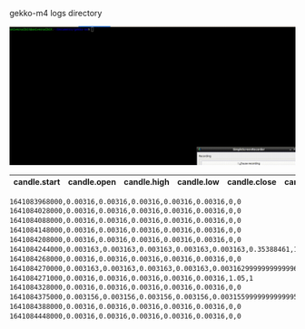 gekko-m4 logs directory

<img src="https://github.com/universalbit-dev/gekko-m4/blob/master/docs/logs/images/gif/logs_csv_start_open_high_low_close_vwp_volume_trades.gif" width="auto"></img>

| candle.start     | candle.open |  candle.high | candle.low | candle.close | candle.vwp |  candle.volume | candle.trades |
| -------- | ------- | -------- | ------- | -------- | ------- | -------- | ------- |

```bash
1641083968000,0.00316,0.00316,0.00316,0.00316,0.00316,0,0
1641084028000,0.00316,0.00316,0.00316,0.00316,0.00316,0,0
1641084088000,0.00316,0.00316,0.00316,0.00316,0.00316,0,0
1641084148000,0.00316,0.00316,0.00316,0.00316,0.00316,0,0
1641084208000,0.00316,0.00316,0.00316,0.00316,0.00316,0,0
1641084244000,0.003163,0.003163,0.003163,0.003163,0.003163,0.35388461,1
1641084268000,0.00316,0.00316,0.00316,0.00316,0.00316,0,0
1641084270000,0.003163,0.003163,0.003163,0.003163,0.0031629999999999996,0.08009238,1
1641084271000,0.00316,0.00316,0.00316,0.00316,0.00316,1.05,1
1641084328000,0.00316,0.00316,0.00316,0.00316,0.00316,0,0
1641084375000,0.003156,0.003156,0.003156,0.003156,0.0031559999999999995,25.99999771,1
1641084388000,0.00316,0.00316,0.00316,0.00316,0.00316,0,0
1641084448000,0.00316,0.00316,0.00316,0.00316,0.00316,0,0
```

